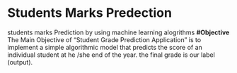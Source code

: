 # Students Marks Predection
students marks Prediction by using machine learning alogrithms
**#Objective**
The Main Objective of “Student Grade Prediction Application” is to implement a simple algorithmic model that predicts the score of an individual student at he /she end of the year. the final grade is our label (output).

